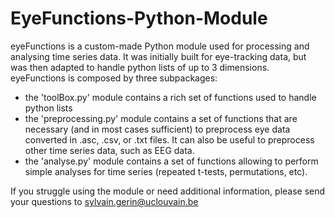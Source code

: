 # EyeFunctions-Python-Module
eyeFunctions is a custom-made Python module used for processing and analysing time series data. It was initially built for eye-tracking data, but was then adapted to handle python lists of up to 3 dimensions.
eyeFunctions is composed by three subpackages:
- the 'toolBox.py' module contains a rich set of functions used to handle python lists
- the 'preprocessing.py' module contains a set of functions that are necessary (and in most cases sufficient) to preprocess eye data converted in .asc, .csv, or .txt files. It can also be useful to preprocess other time series data, such as EEG data.
- the 'analyse.py' module contains a set of functions allowing to perform simple analyses for time series (repeated t-tests, permutations, etc).

If you struggle using the module or need additional information, please send your questions to sylvain.gerin@uclouvain.be

